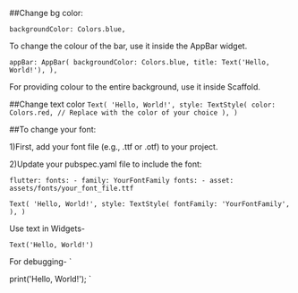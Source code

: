 ##Change bg color:

  `
backgroundColor: Colors.blue,
`

To change the colour of the bar, use it inside the AppBar widget.

`
        appBar: AppBar(
          backgroundColor: Colors.blue,
          title: Text('Hello, World!'),
        ),
 `
 
For providing colour to the entire background, use it inside Scaffold.

##Change text color
`
Text(
  'Hello, World!',
  style: TextStyle(
    color: Colors.red, // Replace with the color of your choice
  ),
)
`

##To change your font:


1)First, add your font file (e.g., .ttf or .otf) to your project.

2)Update your pubspec.yaml file to include the font:

`
flutter:
  fonts:
    - family: YourFontFamily
      fonts:
        - asset: assets/fonts/your_font_file.ttf
`

`
Text(
  'Hello, World!',
  style: TextStyle(
    fontFamily: 'YourFontFamily',
  ),
)
`

Use text in Widgets-

`
Text('Hello, World!')
`

For debugging-
`

print('Hello, World!');
`
